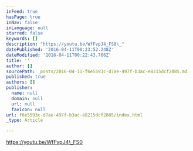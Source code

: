 ```yaml
---
inFeed: true
hasPage: true
inNav: false
inLanguage: null
starred: false
keywords: []
description: "https://youtu.be/WfFvpJ4_FS0\_"
datePublished: '2016-04-11T00:23:52.248Z'
dateModified: '2016-04-11T00:22:43.766Z'
title: ''
author: []
sourcePath: _posts/2016-04-11-f6e5593c-d7ae-497f-b3ac-e8215dcf2885.md
published: true
authors: []
publisher:
  name: null
  domain: null
  url: null
  favicon: null
url: f6e5593c-d7ae-497f-b3ac-e8215dcf2885/index.html
_type: Article

---
```

https://youtu.be/WfFvpJ4\_FS0